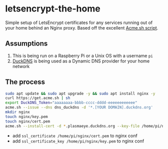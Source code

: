 # letsencrypt-the-home
Simple setup of LetsEncrypt certificates for any services running out of your home behind an Nginx proxy. Based off the excellent [Acme.sh script](https://github.com/Neilpang/acme.sh).

## Assumptions
1. This is being run on a Raspberry Pi or a Unix OS with a username `pi`
1. [DuckDNS](https://www.duckdns.org) is being used as a Dynamic DNS provider for your home network

## The process

```bash
sudo apt update && sudo apt upgrade -y && sudo apt install nginx -y
curl https://get.acme.sh | sh
export DuckDNS_Token="aaaaaaaa-bbbb-cccc-dddd-eeeeeeeeeeee"
acme.sh --issue --dns dns_duckdns -d '*.[YOUR DOMAIN].duckdns.org' 
mkdir nginx
touch nginx/key.pem
touch nginx/cert.pem
acme.sh --install-cert -d *.plasmaeye.duckdns.org --key-file /home/pi/nginx/key.pem --fullchain-file /home/pi/nginx/cert.pem --reloadcmd "service nginx force-reload"
```
- add `ssl_certificate /home/pi/nginx/cert.pem` to nginx conf
- add `ssl_certificate_key /home/pi/nginx/key.pem` to nginx conf
